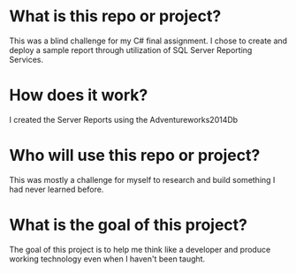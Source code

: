# What is this repo or project?
This was a blind challenge for my C# final assignment. I chose to create and deploy a sample report through utilization of SQL Server Reporting Services.

# How does it work?
I created the Server Reports using the Adventureworks2014Db 

# Who will use this repo or project?
This was mostly a challenge for myself to research and build something I had never learned before.

# What is the goal of this project?
The goal of this project is to help me think like a developer and produce working technology even when I haven't been taught.
